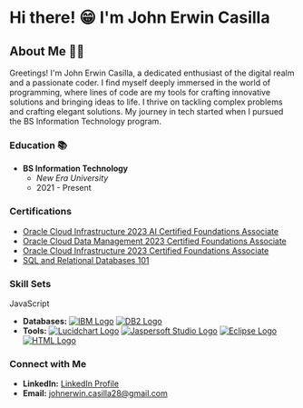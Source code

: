 # Hi there! 😁 I'm John Erwin Casilla

## About Me 👨‍💻
Greetings! I'm John Erwin Casilla, a dedicated enthusiast of the digital realm and a passionate coder. I find myself deeply immersed in the world of programming, where lines of code are my tools for crafting innovative solutions and bringing ideas to life.
I thrive on tackling complex problems and crafting elegant solutions. My journey in tech started when I pursued the BS Information Technology program.

### Education 📚
- **BS Information Technology**
  - *New Era University*
  - 2021 - Present

### Certifications
- [Oracle Cloud Infrastructure 2023 AI Certified Foundations Associate](Certification_Link_1)
- [Oracle Cloud Data Management 2023 Certified Foundations Associate](https://catalog-education.oracle.com/pls/certview/sharebadge?id=55184B67615E5F23748D2BA243767AF547D932E520738F012C7FCA2677C6AC7B&fbclid=IwAR2i9PKPD5JTsCscwW2n6EEp2J5xYo7AEzulKm6kTy9pHAxXs_C0xy1dxqk)
- [Oracle Cloud Infrastructure 2023 Certified Foundations Associate](https://catalog-education.oracle.com/pls/certview/sharebadge?id=4C906D906DABB047762DB47BBE8B160670845CF40318158AA3AF07F7A80D67DE&fbclid=IwAR2ZtLih86MB6BmEjh6AWvnFezd3YsK-YXwXJYBG3KLSDOg2TrXZiDZNhPI)
- [SQL and Relational Databases 101](https://courses.cognitiveclass.ai/certificates/a3768491da684c76925f60017234806f)

### Skill Sets
 JavaScript
- **Databases:** [![IBM Logo](link_to_lucidchart_logo_image)](https://login.ibm.com/authsvc/mtfim/sps/authsvc?PolicyId=urn:ibm:security:authentication:asf:basicldapuser) [![DB2 Logo](link_to_lucidchart_logo_image)](https://login.ibm.com/authsvc/mtfim/sps/authsvc?PolicyId=urn:ibm:security:authentication:asf:basicldapuser)
- **Tools:**  [![Lucidchart Logo](link_to_lucidchart_logo_image)](https://www.lucidchart.com/) [![Jaspersoft Studio Logo](link_to_jaspersoft_logo_image)](https://www.jaspersoft.com/) [![Eclipse Logo](link_to_eclipse_logo_image)](https://www.eclipse.org/) [![HTML Logo](link_to_html_logo_image)](https://developer.mozilla.org/en-US/docs/Web/HTML)

### Connect with Me
- **LinkedIn:** [LinkedIn Profile](LinkedIn_Profile_Link)
- **Email:** johnerwin.casilla28@gmail.com
